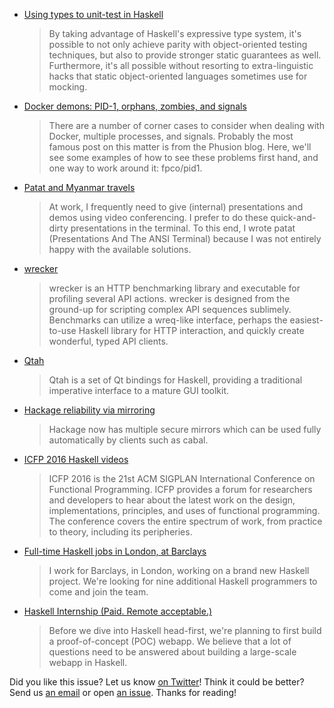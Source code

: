 -   [Using types to unit-test in Haskell](https://lexi-lambda.github.io/blog/2016/10/03/using-types-to-unit-test-in-haskell/)

    > By taking advantage of Haskell's expressive type system, it's possible to not only achieve parity with object-oriented testing techniques, but also to provide stronger static guarantees as well. Furthermore, it's all possible without resorting to extra-linguistic hacks that static object-oriented languages sometimes use for mocking.

-   [Docker demons: PID-1, orphans, zombies, and signals](https://www.fpcomplete.com/blog/2016/10/docker-demons-pid1-orphans-zombies-signals)

    > There are a number of corner cases to consider when dealing with Docker, multiple processes, and signals. Probably the most famous post on this matter is from the Phusion blog. Here, we'll see some examples of how to see these problems first hand, and one way to work around it: fpco/pid1.

-   [Patat and Myanmar travels](https://jaspervdj.be/posts/2016-10-02-patat-myanmar.html)

    > At work, I frequently need to give (internal) presentations and demos using video conferencing. I prefer to do these quick-and-dirty presentations in the terminal. To this end, I wrote patat (Presentations And The ANSI Terminal) because I was not entirely happy with the available solutions.

-   [wrecker](https://github.com/skedgeme/wrecker/blob/0aacc038931b5c7c45419cc314692ea3334b5bf3/README.md)

    > wrecker is an HTTP benchmarking library and executable for profiling several API actions. wrecker is designed from the ground-up for scripting complex API sequences sublimely. Benchmarks can utilize a wreq-like interface, perhaps the easiest-to-use Haskell library for HTTP interaction, and quickly create wonderful, typed API clients.

-   [Qtah](http://khumba.net/projects/qtah/)

    > Qtah is a set of Qt bindings for Haskell, providing a traditional imperative interface to a mature GUI toolkit.

-   [Hackage reliability via mirroring](https://www.well-typed.com/blog/2016/09/hackage-reliability-via-mirroring/)

    > Hackage now has multiple secure mirrors which can be used fully automatically by clients such as cabal.

-   [ICFP 2016 Haskell videos](https://www.youtube.com/playlist?list=PLnqUlCo055hX8RkgLEjBYnETx6NuiL756)

    > ICFP 2016 is the 21st ACM SIGPLAN International Conference on Functional Programming. ICFP provides a forum for researchers and developers to hear about the latest work on the design, implementations, principles, and uses of functional programming. The conference covers the entire spectrum of work, from practice to theory, including its peripheries.

-   [Full-time Haskell jobs in London, at Barclays](https://neilmitchell.blogspot.co.uk/2016/09/full-time-haskell-jobs-in-london-at.html)

    > I work for Barclays, in London, working on a brand new Haskell project. We're looking for nine additional Haskell programmers to come and join the team.

-   [Haskell Internship (Paid. Remote acceptable.)](https://www.vacationlabs.com/haskell-internship/)

    > Before we dive into Haskell head-first, we're planning to first build a proof-of-concept (POC) webapp. We believe that a lot of questions need to be answered about building a large-scale webapp in Haskell.

Did you like this issue?
Let us know [on Twitter](https://twitter.com/haskellweekly)!
Think it could be better?
Send us [an email](info@haskellweekly.news) or open [an issue](https://github.com/haskellweekly/haskellweekly.github.io/issues/new).
Thanks for reading!
